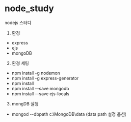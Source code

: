 # node_study
nodejs 스터디

1. 환경
 - express
 - ejs
 - mongoDB

2. 환경 세팅
 - npm install -g nodemon
 - npm install -g express-generator
 - npm install
 - npm install --save mongodb
 - npm install --save ejs-locals


3. mongDB 실행
 - mongod --dbpath c:\MongoDB\data (data path 설정 옵션)